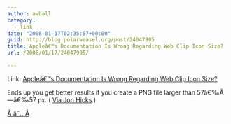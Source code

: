 ```yaml
---
author: awball
category:
  - link
date: "2008-01-17T02:35:57+00:00"
guid: http://blog.polarweasel.org/post/24047905
title: Appleâ€™s Documentation Is Wrong Regarding Web Clip Icon Size?
url: /2008/01/17/24047905/

---
```

Link: [Appleâ€™s Documentation Is Wrong Regarding Web Clip Icon Size?](http://playgroundblues.com/posts/2008/jan/15/iphone-bookmark-iconage/)

Ends up you get better results if you create a PNG file larger than 57â€‰Ã—â€‰57 px. ( [Via Jon Hicks](http://www.hicksdesign.co.uk/journal/custom-webclip-icon-on-the-iphoneipod-touch).)

[Â â˜…Â](http://daringfireball.net/linked/2008/january#wed-16-apple_docs "Permanent link to â€˜Appleâ€™s Documentation Is Wrong Regarding Web Clip Icon Size?â€™")
